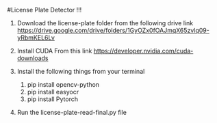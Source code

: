 #License Plate Detector !!!

1. Download the license-plate folder from the following drive link
    https://drive.google.com/drive/folders/1GyOZx0fOAJmqX65zvlq09-yRbmKEL6Lv

2. Install CUDA From this link
https://developer.nvidia.com/cuda-downloads

3. Install the following things from your terminal
    1. pip install opencv-python
    2. pip install easyocr
    3. pip install Pytorch

4. Run the license-plate-read-final.py file 


